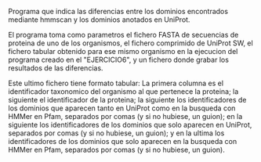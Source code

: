 Programa que indica las diferencias entre los dominios encontrados mediante hmmscan y los dominios anotados en UniProt. 

El programa toma como parametros el fichero FASTA de secuencias de proteina de uno de los organismos, el fichero comprimido de UniProt SW, el fichero tabular obtenido para ese mismo organismo en la ejecucion del programa creado en el "EJERCICIO6", y un fichero donde grabar los resultados de las diferencias. 

Este ultimo fichero tiene formato tabular: 
La primera columna es el identificador taxonomico del organismo al que pertenece la proteina; la siguiente el identificador de la proteina; la siguiente los identificadores de los dominios que aparecen tanto en UniProt como en la busqueda con HMMer en Pfam, separados por comas (y si no hubiese, un guion); en la siguiente los identificadores de los dominios que solo aparecen en UniProt, separados por comas (y si no hubiese, un guion); y en la ultima los identificadores de los dominios que solo aparecen en la busqueda con HMMer en Pfam, separados por comas (y si no hubiese, un guion).
